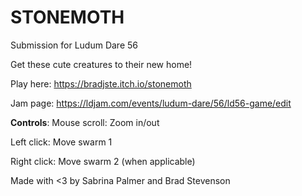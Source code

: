 # STONEMOTH
Submission for Ludum Dare 56

Get these cute creatures to their new home!


Play here: https://bradjste.itch.io/stonemoth

Jam page: https://ldjam.com/events/ludum-dare/56/ld56-game/edit


**Controls**:
Mouse scroll: Zoom in/out

Left click: Move swarm 1

Right click: Move swarm 2 (when applicable)


Made with <3 by Sabrina Palmer and Brad Stevenson
